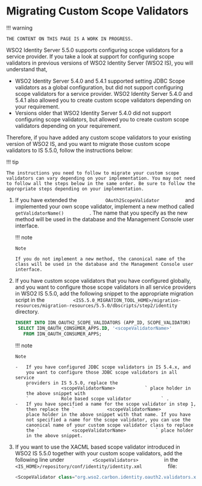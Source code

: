 # Migrating Custom Scope Validators

!!! warning
    
    THE CONTENT ON THIS PAGE IS A WORK IN PROGRESS.
    

WSO2 Identity Server 5.5.0 supports configuring scope validators for a
service provider. If you take a look at support for configuring scope
validators in previous versions of WSO2 Identity Server (WSO2 IS), you
will understand that,

-   WSO2 Identity Server 5.4.0 and 5.4.1 supported setting JDBC Scope
    validators as a global configuration, but did not support
    configuring scope validators for a service provider. WSO2 Identity
    Server 5.4.0 and 5.4.1 also allowed you to create custom scope
    validators depending on your requirement.
-   Versions older that WSO2 Identity Server 5.4.0 did not support
    configuring scope validators, but allowed you to create custom scope
    validators depending on your requirement.

Therefore, if you have added any custom scope validators to your
existing version of WSO2 IS, and you want to migrate those custom scope
validators to IS 5.5.0, follow the instructions below:

!!! tip
    
    The instructions you need to follow to migrate your custom scope
    validators can vary depending on your implementation. You may not need
    to follow all the steps below in the same order. Be sure to follow the
    appropriate steps depending on your implementation.
    

1.  If you have extended the `           OAuth2ScopeValidator          `
    and implemented your own scope validator, implement a new method
    called `           getValidatorName()          ` . The name that you
    specify as the new method will be used in the database and the
    Management Console user interface.

    !!! note
    
        Note
    
        If you do not implement a new method, the canonical name of the
        class will be used in the database and the Management Console user
        interface.
    

2.  If you have custom scope validators that you have configured
    globally, and you want to configure those scope validators in all
    service providers in WSO2 IS 5.5.0, add the following snippet to the
    appropriate migration script in the
    `           <IS5.5.0_MIGRATION_TOOL_HOME>/migration-resources/migration-resources/5.5.0/dbscripts/step2/identity          `
    directory.

    ``` sql
    INSERT INTO IDN_OAUTH2_SCOPE_VALIDATORS (APP_ID, SCOPE_VALIDATOR)
     SELECT IDN_OAUTH_CONSUMER_APPS.ID, '<scopeValidatorName>'
       FROM IDN_OAUTH_CONSUMER_APPS;
    ```

      
    !!! note
    
        Note
    
        -   If you have configured JDBC scope validators in IS 5.4.x, and
            you want to configure those JDBC scope validators in all service
            providers in IS 5.5.0, replace the
            `            <scopeValidatorName>           ` place holder in
            the above snippet with
            `            Role based scope validator           ` .
        -   If you have specified a name for the scope validator in step 1,
            then replace the `            <scopeValidatorName>           `
            place holder in the above snippet with that name. If you have
            not specified a name for the scope validator, you can use the
            canonical name of your custom scope validator class to replace
            the `            <scopeValidatorName>           ` place holder
            in the above snippet.
    

3.  If you want to use the XACML based scope validator introduced in
    WSO2 IS 5.5.0 together with your custom scope validators, add the
    following line under `           <ScopeValidators>          ` in the
    `           <IS_HOME>/repository/conf/identity/identity.xml          `
    file:

    ``` java
    <ScopeValidator class="org.wso2.carbon.identity.oauth2.validators.xacml.XACMLScopeValidator"/>
    ```
